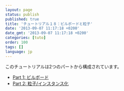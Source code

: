 ```yaml
---
layout: page
status: publish
published: true
title: 'チュートリアル１８：ビルボードと粒子'
date: '2013-09-07 11:17:18 +0200'
date_gmt: '2013-09-07 11:17:18 +0200'
categories: [tuto]
order: 100
tags: []
language: jp
---
```

このチュートリアルは2つのパートから構成されています。

- [Part 1: ビルボード](./billboards)
- [Part 2: 粒子/インスタンス化](./particles-instancing)

